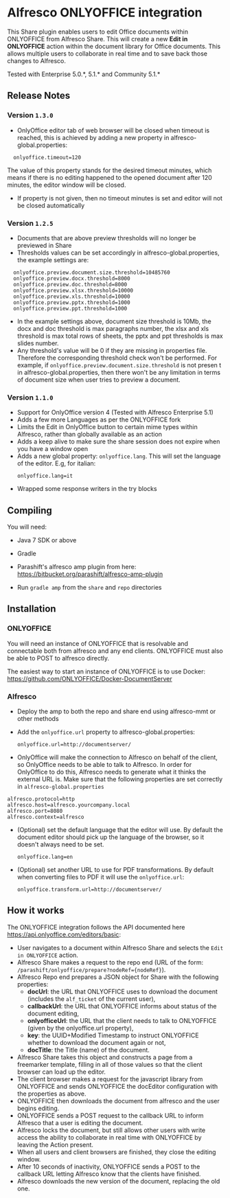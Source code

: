 # Alfresco ONLYOFFICE integration

This Share plugin enables users to edit Office documents within ONLYOFFICE from Alfresco Share. This will create a new **Edit in ONLYOFFICE** action within the document library for Office documents. This allows multiple users to collaborate in real time and to save back those changes to Alfresco.

Tested with Enterprise 5.0.\*, 5.1.\* and Community 5.1.\*

## Release Notes

### Version `1.3.0`

* OnlyOffice editor tab of web browser will be closed when timeout is reached, this is achieved by adding a new property in alfresco-global.properties:
```
  onlyoffice.timeout=120
```
  The value of this property stands for the desired timeout minutes, which means if there is no editing happened to the opened document after 120 minutes, the editor window will be closed.
* If property is not given, then no timeout minutes is set and editor will not be closed automatically

### Version `1.2.5`

* Documents that are above preview thresholds will no longer be previewed in Share
* Thresholds values can be set accordingly in alfresco-global.properties, the example settings are:
```
  onlyoffice.preview.document.size.threshold=10485760
  onlyoffice.preview.docx.threshold=8000
  onlyoffice.preview.doc.threshold=8000
  onlyoffice.preview.xlsx.threshold=10000
  onlyoffice.preview.xls.threshold=10000
  onlyoffice.preview.pptx.threshold=1000
  onlyoffice.preview.ppt.threshold=1000
```
* In the example settings above, document size threshold is 10Mb, the docx and doc threshold is max paragraphs number, the xlsx and xls threshold is max total rows of sheets, the pptx and ppt thresholds is max slides number.
* Any threshold's value will be 0 if they are missing in properties file. Therefore the corresponding threshold check won't be performed. For example, if `onlyoffice.preview.document.size.threshold` is not presen
t in alfresco-global.properties, then there won't be any limitation in terms of document size when user tries to preview a document.

### Version `1.1.0`


* Support for OnlyOffice version 4 (Tested with Alfresco Enterprise 5.1)
* Adds a few more Languages as per the ONLYOFFICE fork
* Limits the Edit in OnlyOffice button to certain mime types within Alfresco, rather than globally available as an action
* Adds a keep alive to make sure the share session does not expire when you have a window open
* Adds a new global property: `onlyoffice.lang`.  This will set the language of the editor.  E.g, for italian:
  ```
  onlyoffice.lang=it
  ```
* Wrapped some response writers in the try blocks

## Compiling

You will need:

* Java 7 SDK or above

* Gradle

* Parashift's alfresco amp plugin from here: https://bitbucket.org/parashift/alfresco-amp-plugin

* Run `gradle amp` from the `share` and `repo` directories


## Installation

### ONLYOFFICE

You will need an instance of ONLYOFFICE that is resolvable and connectable both from alfresco and any end clients. ONLYOFFICE must also be able to POST to alfresco directly.

The easiest way to start an instance of ONLYOFFICE is to use Docker: https://github.com/ONLYOFFICE/Docker-DocumentServer


### Alfresco

* Deploy the amp to both the repo and share end using alfresco-mmt or other methods

* Add the `onlyoffice.url` property to alfresco-global.properties:
  ```
  onlyoffice.url=http://documentserver/
  ```

*  OnlyOffice will make the connection to Alfresco on behalf of the client, so OnlyOffice needs to be able to talk to Alfresco.  In order for OnlyOffice to do this, Alfresco needs to generate what it thinks the external URL is.  Make sure that the following properties are set correctly in `alfresco-global.properties`

  ```
  alfresco.protocol=http
  alfresco.host=alfresco.yourcompany.local
  alfresco.port=8080
  alfresco.context=alfresco
  ```

* (Optional) set the default language that the editor will use.  By default the document editor should pick up the language of the browser, so it doesn't always need to be set.

  ```
  onlyoffice.lang=en
  ```

* (Optional) set another URL to use for PDF transformations.  By default when converting files to PDF it will use the `onlyoffice.url`:

  ```
  onlyoffice.transform.url=http://documentserver/
  ```

## How it works

The ONLYOFFICE integration follows the API documented here https://api.onlyoffice.com/editors/basic:

* User navigates to a document within Alfresco Share and selects the `Edit in ONLYOFFICE` action.
* Alfresco Share makes a request to the repo end (URL of the form: `/parashift/onlyoffice/prepare?nodeRef={nodeRef}`).
* Alfresco Repo end prepares a JSON object for Share with the following properties:
  * **docUrl**: the URL that ONLYOFFICE uses to download the document (includes the `alf_ticket` of the current user),
  * **callbackUrl**: the URL that ONLYOFFICE informs about status of the document editing,
  * **onlyofficeUrl**: the URL that the client needs to talk to ONLYOFFICE (given by the onlyoffice.url property),
  * **key**: the UUID+Modified Timestamp to instruct ONLYOFFICE whether to download the document again or not,
  * **docTitle**: the Title (name) of the document.
* Alfresco Share takes this object and constructs a page from a freemarker template, filling in all of those values so that the client browser can load up the editor.
* The client browser makes a request for the javascript library from ONLYOFFICE and sends ONLYOFFICE the docEditor configuration with the properties as above.
* ONLYOFFICE then downloads the document from alfresco and the user begins editing.
* ONLYOFFICE sends a POST request to the callback URL to inform Alfresco that a user is editing the document.
* Alfresco locks the document, but still allows other users with write access the ability to collaborate in real time with ONLYOFFICE by leaving the Action present.
* When all users and client browsers are finished, they close the editing window.
* After 10 seconds of inactivity, ONLYOFFICE sends a POST to the callback URL letting Alfresco know that the clients have finished.
* Alfresco downloads the new version of the document, replacing the old one.
